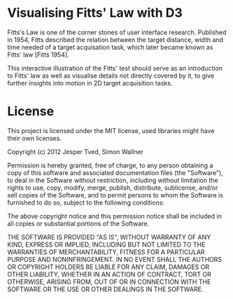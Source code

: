 # Visualising Fitts' Law with D3

Fitts's Law is one of the corner stones of user interface research. Published in 1954, Fitts described the relation between the target distance, width and time needed of a target acquisation task, which later became known as Fitts' law [Fitts 1954].

This interactive illustration of the Fitts' test should serve as an introduction to Fitts' law as well as visualise details not directly covered by it, to give further insights into motion in 2D target acquisition tasks.


# License
This project is licensed under the MIT license, used libraries might have their own licenses.

Copyright (c) 2012 Jesper Tved, Simon Wallner

Permission is hereby granted, free of charge, to any person obtaining a copy of this software and associated documentation files (the "Software"), to deal in the Software without restriction, including without limitation the rights to use, copy, modify, merge, publish, distribute, sublicense, and/or sell copies of the Software, and to permit persons to whom the Software is furnished to do so, subject to the following conditions:

The above copyright notice and this permission notice shall be included in all copies or substantial portions of the Software.

THE SOFTWARE IS PROVIDED "AS IS", WITHOUT WARRANTY OF ANY KIND, EXPRESS OR IMPLIED, INCLUDING BUT NOT LIMITED TO THE WARRANTIES OF MERCHANTABILITY, FITNESS FOR A PARTICULAR PURPOSE AND NONINFRINGEMENT. IN NO EVENT SHALL THE AUTHORS OR COPYRIGHT HOLDERS BE LIABLE FOR ANY CLAIM, DAMAGES OR OTHER LIABILITY, WHETHER IN AN ACTION OF CONTRACT, TORT OR OTHERWISE, ARISING FROM, OUT OF OR IN CONNECTION WITH THE SOFTWARE OR THE USE OR OTHER DEALINGS IN THE SOFTWARE.